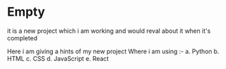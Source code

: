 # Empty

it is a new project which i am working and would reval about it when it's completed

Here i am giving a hints of my new project 
Where i am using :-
    a. Python
    b. HTML
    c. CSS
    d. JavaScript
    e. React
